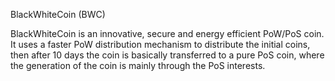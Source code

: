 BlackWhiteCoin (BWC)

BlackWhiteCoin is an innovative, secure and energy efficient PoW/PoS coin. It uses a faster PoW distribution mechanism to distribute the initial coins, then after 10 days the coin is basically transferred to a pure PoS coin, where the generation of the coin is mainly through the PoS interests.



